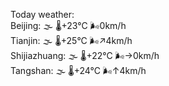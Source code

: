 Today weather:  
Beijing: 🌫  🌡️+23°C 🌬️0km/h  
Tianjin: 🌫  🌡️+25°C 🌬️↗4km/h  
Shijiazhuang: 🌫  🌡️+22°C 🌬️→0km/h  
Tangshan: 🌫  🌡️+24°C 🌬️↑4km/h  
